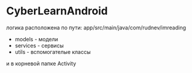 # CyberLearnAndroid

логика расположена по пути: app/src/main/java/com/rudnev/imreading

- models - модели
- services - сервисы
- utils - вспомогателые классы

и в корневой папке Activity
